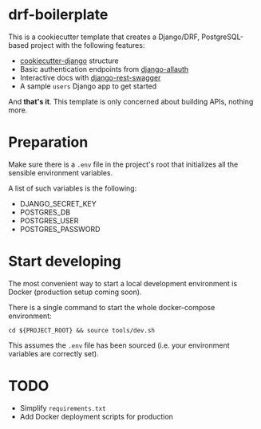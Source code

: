 # drf-boilerplate

This is a cookiecutter template that creates a Django/DRF, PostgreSQL-based project with the following features:

- [cookiecutter-django](https://github.com/pydanny/cookiecutter-django) structure
- Basic authentication endpoints from [django-allauth](https://github.com/pennersr/django-allauth)
- Interactive docs with [django-rest-swagger](https://github.com/marcgibbons/django-rest-swagger)
- A sample `users` Django app to get started

And **that's it**. This template is only concerned about building APIs, nothing more.

# Preparation

Make sure there is a `.env` file in the project's root that initializes all the sensible environment variables.

A list of such variables is the following:

- DJANGO_SECRET_KEY
- POSTGRES_DB
- POSTGRES_USER
- POSTGRES_PASSWORD

# Start developing

The most convenient way to start a local development environment is Docker (production setup coming soon).

There is a single command to start the whole docker-compose environment:

`cd ${PROJECT_ROOT} && source tools/dev.sh`

This assumes the `.env` file has been sourced (i.e. your environment variables are correctly set).

# TODO

- Simplify `requirements.txt`
- Add Docker deployment scripts for production